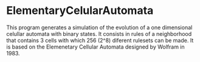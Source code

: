 # ElementaryCelularAutomata
This program generates a simulation of the evolution of a one dimensional celullar automata with binary states. It consists in rules of a neighborhood that contains 3 cells with which 256 (2^8) diferent rulesets can be made. It is based on the Elemenetary Cellular Automata designed by Wolfram in 1983.
